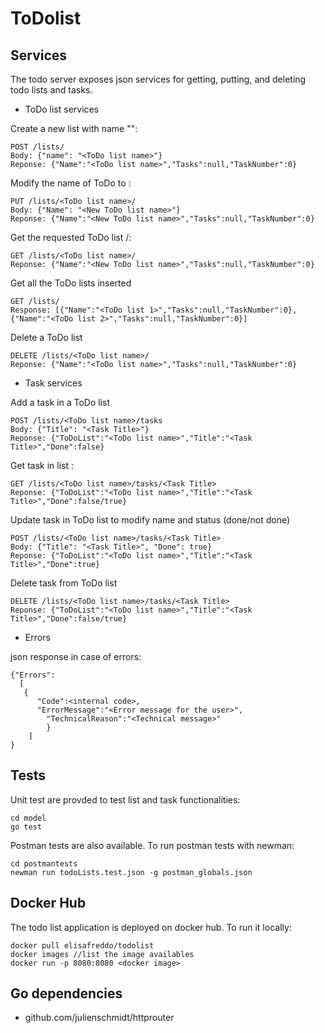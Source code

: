 # ToDolist



## Services 

The todo server exposes json services for getting, putting, and deleting todo lists and tasks.

- ToDo list services

Create a new list with name "<ToDo list name>":
```
POST /lists/ 
Body: {"name": "<ToDo list name>"}
Reponse: {"Name":"<ToDo list name>","Tasks":null,"TaskNumber":0}
```

Modify the name of ToDo <ToDo list name> to <New ToDo list name>:
```
PUT /lists/<ToDo list name>/ 	
Body: {"Name": "<New ToDo list name>"}
Reponse: {"Name":"<New ToDo list name>","Tasks":null,"TaskNumber":0}
```

Get the requested ToDo list /<ToDo list name>:
```
GET /lists/<ToDo list name>/ 	
Reponse: {"Name":"<New ToDo list name>","Tasks":null,"TaskNumber":0}
```

Get all the ToDo lists inserted
```
GET /lists/
Response: [{"Name":"<ToDo list 1>","Tasks":null,"TaskNumber":0}, {"Name":"<ToDo list 2>","Tasks":null,"TaskNumber":0}]
```

Delete a ToDo list
```
DELETE /lists/<ToDo list name>/ 	
Reponse: {"Name":"<ToDo list name>","Tasks":null,"TaskNumber":0}
```



- Task services

Add a task in a ToDo list
```
POST /lists/<ToDo list name>/tasks 
Body: {"Title": "<Task Title>"}
Reponse: {"ToDoList":"<ToDo list name>","Title":"<Task Title>","Done":false}
```

Get task <Task Title> in list <ToDo list name>:
```
GET /lists/<ToDo list name>/tasks/<Task Title>
Reponse: {"ToDoList":"<ToDo list name>","Title":"<Task Title>","Done":false/true}
```

Update task <Task Title> in ToDo list <ToDo list name> to modify name and status (done/not done)
```
POST /lists/<ToDo list name>/tasks/<Task Title>
Body: {"Title": "<Task Title>", "Done": true}
Reponse: {"ToDoList":"<ToDo list name>","Title":"<Task Title>","Done":true}
```

Delete task <Task Title> from ToDo list <ToDo list name>
```
DELETE /lists/<ToDo list name>/tasks/<Task Title>
Reponse: {"ToDoList":"<ToDo list name>","Title":"<Task Title>","Done":false/true}
```

- Errors

json response in case of errors:
```
{"Errors":
  [
   {
	  "Code":<internal code>,
	  "ErrorMessage":"<Error message for the user>",
		"TechnicalReason":"<Technical message>"
		}
	]
}
```

## Tests

Unit test are provded to test list and task functionalities:  

```
cd model
go test 
```

Postman tests are also available. To run postman tests with newman:

```
cd postmantests
newman run todoLists.test.json -g postman_globals.json
```


## Docker Hub

The todo list application is deployed on docker hub. To run it locally:

```
docker pull elisafreddo/todolist
docker images //list the image availables
docker run -p 8080:8080 <docker image>  
```

## Go dependencies

- github.com/julienschmidt/httprouter



